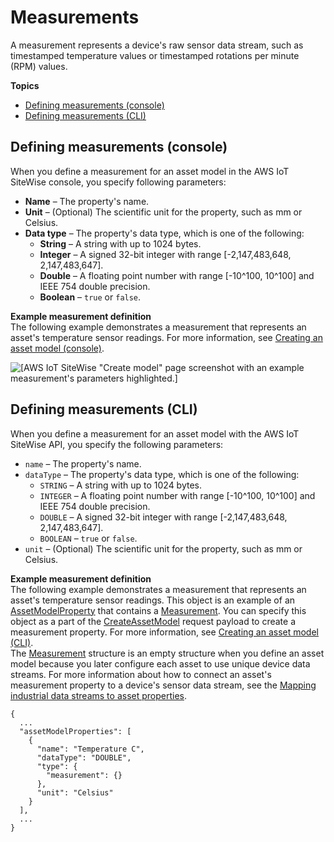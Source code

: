 # Measurements<a name="measurements"></a>

A measurement represents a device's raw sensor data stream, such as timestamped temperature values or timestamped rotations per minute \(RPM\) values\.

**Topics**
+ [Defining measurements \(console\)](#define-measurements-console)
+ [Defining measurements \(CLI\)](#define-measurements-cli)

## Defining measurements \(console\)<a name="define-measurements-console"></a>

When you define a measurement for an asset model in the AWS IoT SiteWise console, you specify following parameters:
+ <a name="asset-property-name-console"></a>**Name** – The property's name\.
+ <a name="asset-property-unit-console"></a>**Unit** – \(Optional\) The scientific unit for the property, such as mm or Celsius\.
+ <a name="asset-property-data-type-console"></a>**Data type** – The property's data type, which is one of the following:
  + **String** – A string with up to 1024 bytes\.
  + **Integer** – A signed 32\-bit integer with range \[\-2,147,483,648, 2,147,483,647\]\.
  + **Double** – A floating point number with range \[\-10^100, 10^100\] and IEEE 754 double precision\.
  + **Boolean** – `true` or `false`\.

**Example measurement definition**  
The following example demonstrates a measurement that represents an asset's temperature sensor readings\. For more information, see [Creating an asset model \(console\)](create-asset-models.md#create-asset-model-console)\.  

![\[AWS IoT SiteWise "Create model" page screenshot with an example measurement's parameters highlighted.\]](http://docs.aws.amazon.com/iot-sitewise/latest/userguide/images/sitewise-define-measurement-console.png)

## Defining measurements \(CLI\)<a name="define-measurements-cli"></a>

When you define a measurement for an asset model with the AWS IoT SiteWise API, you specify the following parameters:
+ <a name="asset-property-name-cli"></a>`name` – The property's name\.
+ <a name="asset-property-data-type-cli"></a>`dataType` – The property's data type, which is one of the following:
  + `STRING` – A string with up to 1024 bytes\.
  + `INTEGER` – A floating point number with range \[\-10^100, 10^100\] and IEEE 754 double precision\.
  + `DOUBLE` – A signed 32\-bit integer with range \[\-2,147,483,648, 2,147,483,647\]\.
  + `BOOLEAN` – `true` or `false`\.
+ <a name="asset-property-unit-cli"></a>`unit` – \(Optional\) The scientific unit for the property, such as mm or Celsius\.

**Example measurement definition**  
The following example demonstrates a measurement that represents an asset's temperature sensor readings\. This object is an example of an [AssetModelProperty](https://docs.aws.amazon.com/iot-sitewise/latest/APIReference/API_AssetModelProperty.html) that contains a [Measurement](https://docs.aws.amazon.com/iot-sitewise/latest/APIReference/API_Measurement.html)\. You can specify this object as a part of the [CreateAssetModel](https://docs.aws.amazon.com/iot-sitewise/latest/APIReference/API_CreateAssetModel.html) request payload to create a measurement property\. For more information, see [Creating an asset model \(CLI\)](create-asset-models.md#create-asset-model-cli)\.  
The [Measurement](https://docs.aws.amazon.com/iot-sitewise/latest/APIReference/API_Measurement.html) structure is an empty structure when you define an asset model because you later configure each asset to use unique device data streams\. For more information about how to connect an asset's measurement property to a device's sensor data stream, see the [Mapping industrial data streams to asset properties](connect-data-streams.md)\.  

```
{
  ...
  "assetModelProperties": [
    {
      "name": "Temperature C",
      "dataType": "DOUBLE",
      "type": {
        "measurement": {}
      },
      "unit": "Celsius"
    }
  ],
  ...
}
```